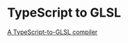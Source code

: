 # TypeScript to GLSL
 [A TypeScript-to-GLSL compiler](https://jarble.github.io/typescript-to-zig/typescript_to_glsl.html#function%20add(a,b):number%7B%0Areturn%20a%20+%20b;%0A%7D)
